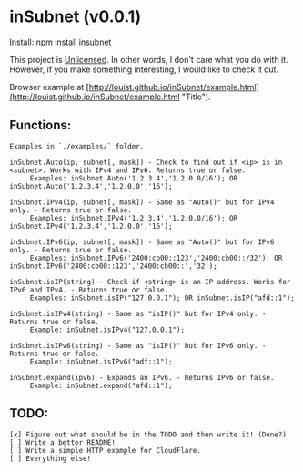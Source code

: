 inSubnet (v0.0.1)
======

Install: npm install [insubnet](https://npmjs.org/package/insubnet "Title")

This project is [Unlicensed](http://unlicense.org/ "Title").
In other words, I don't care what you do with it.
However, if you make something interesting, I would like to check it out.

Browser example at [http://louist.github.io/inSubnet/example.html](http://louist.github.io/inSubnet/example.html "Title").

Functions:
------
    Examples in `./examples/` folder.

    inSubnet.Auto(ip, subnet[, mask]) - Check to find out if <ip> is in <subnet>. Works with IPv4 and IPv6. Returns true or false.
         Examples: inSubnet.Auto('1.2.3.4','1.2.0.0/16'); OR inSubnet.Auto('1.2.3.4','1.2.0.0','16');

    inSubnet.IPv4(ip, subnet[, mask]) - Same as "Auto()" but for IPv4 only. - Returns true or false.
         Examples: inSubnet.IPv4('1.2.3.4','1.2.0.0/16'); OR inSubnet.IPv4('1.2.3.4','1.2.0.0','16');

    inSubnet.IPv6(ip, subnet[, mask]) - Same as "Auto()" but for IPv6 only. - Returns true or false.
         Examples: inSubnet.IPv6('2400:cb00::123','2400:cb00::/32'); OR inSubnet.IPv6('2400:cb00::123','2400:cb00::','32');

    inSubnet.isIP(string) - Check if <string> is an IP address. Works for IPv6 and IPv4. - Returns true or false.
         Examples: inSubnet.isIP("127.0.0.1"); OR inSubnet.isIP("afd::1");
 
    inSubnet.isIPv4(string) - Same as "isIP()" but for IPv4 only. - Returns true or false.
         Example: inSubnet.isIPv4("127.0.0.1");

    inSubnet.isIPv6(string) - Same as "isIP()" but for IPv6 only. - Returns true or false.
         Example: inSubnet.isIPv6("adf::1");

    inSubnet.expand(ipv6) - Expands an IPv6. - Returns IPv6 or false.
         Example: inSubnet.expand("afd::1");

TODO:
------
    [x] Figure out what should be in the TODO and then write it! (Done?)
    [ ] Write a better README!
    [ ] Write a simple HTTP example for CloudFlare.
    [ ] Everything else!
